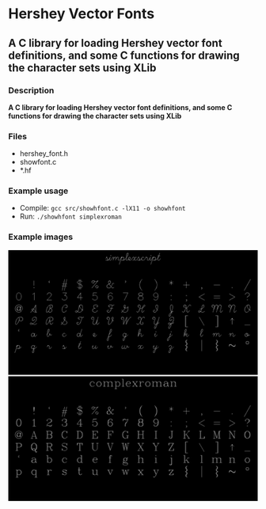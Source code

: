 # Hershey Vector Fonts
## A C library for loading Hershey vector font definitions, and some C functions for drawing the character sets using XLib
### Description
**A C library for loading Hershey vector font definitions, and some C functions for drawing the character sets using XLib**

### Files
- hershey_font.h
- showfont.c
- *.hf

### Example usage
- Compile:
  `gcc src/showhfont.c -lX11 -o showhfont`
- Run:
  `./showhfont simplexroman`

### Example images
![Simplex script](https://github.com/dpcummins/hershey_vector_fonts/blob/main/images/simplexscript.png?raw=true)
![Complex roman](https://github.com/dpcummins/hershey_vector_fonts/blob/main/images/complexroman.png?raw=true)
